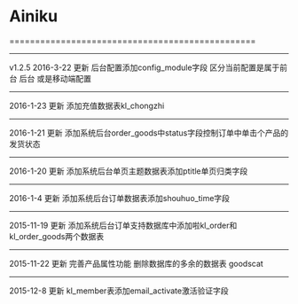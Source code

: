 # Ainiku
================================================

---------------------
v1.2.5 2016-3-22  更新
后台配置添加config_module字段 区分当前配置是属于前台 后台 或是移动端配置

---------------------
2016-1-23   更新
添加充值数据表kl_chongzhi

---------------------
2016-1-21   更新
添加系统后台order_goods中status字段控制订单中单击个产品的发货状态

---------------------
2016-1-20   更新
添加系统后台单页主题数据表添加ptitle单页归类字段

---------------------
2016-1-4   更新
添加系统后台订单数据表添加shouhuo_time字段

---------------------
2015-11-19   更新
添加系统后台订单支持数据库中添加啦kl_order和kl_order_goods两个数据表

---------------------
2015-11-22  更新
完善产品属性功能 删除数据库的多余的数据表 goodscat

---------------------
2015-12-8   更新
kl_member表添加email_activate激活验证字段
